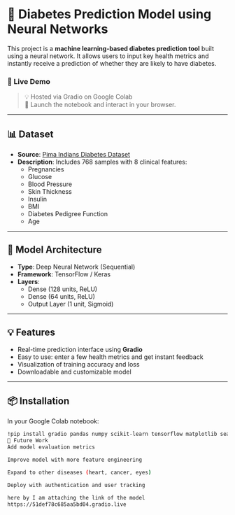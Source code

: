 # 🧠 Diabetes Prediction Model using Neural Networks

This project is a **machine learning-based diabetes prediction tool** built using a neural network. It allows users to input key health metrics and instantly receive a prediction of whether they are likely to have diabetes.

### 🚀 Live Demo
> 💡 Hosted via Gradio on Google Colab  
> 📌 Launch the notebook and interact in your browser.

---

## 📊 Dataset

- **Source**: [Pima Indians Diabetes Dataset](https://www.kaggle.com/datasets/uciml/pima-indians-diabetes-database)
- **Description**: Includes 768 samples with 8 clinical features:
  - Pregnancies
  - Glucose
  - Blood Pressure
  - Skin Thickness
  - Insulin
  - BMI
  - Diabetes Pedigree Function
  - Age

---

## 🧠 Model Architecture

- **Type**: Deep Neural Network (Sequential)
- **Framework**: TensorFlow / Keras
- **Layers**:
  - Dense (128 units, ReLU)
  - Dense (64 units, ReLU)
  - Output Layer (1 unit, Sigmoid)

---

## 💡 Features

- Real-time prediction interface using **Gradio**
- Easy to use: enter a few health metrics and get instant feedback
- Visualization of training accuracy and loss
- Downloadable and customizable model

---

## 📦 Installation

In your Google Colab notebook:

```bash
!pip install gradio pandas numpy scikit-learn tensorflow matplotlib seaborn
📌 Future Work
Add model evaluation metrics

Improve model with more feature engineering

Expand to other diseases (heart, cancer, eyes)

Deploy with authentication and user tracking

here by I am attaching the link of the model
https://51def78c685aa5bd04.gradio.live
